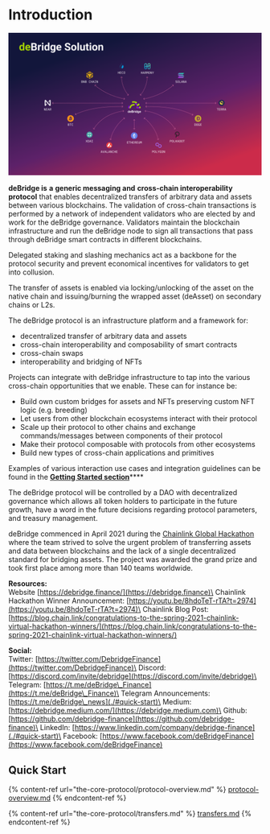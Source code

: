 # Introduction

![](.gitbook/assets/66.png)

**deBridge is** **a** **generic messaging and** **cross-chain interoperability protocol** that enables decentralized transfers of arbitrary data and assets between various blockchains. The validation of cross-chain transactions is performed by a network of independent validators who are elected by and work for the deBridge governance. Validators maintain the blockchain infrastructure and run the deBridge node to sign all transactions that pass through deBridge smart contracts in different blockchains.&#x20;

Delegated staking and slashing mechanics act as a backbone for the protocol security and prevent economical incentives for validators to get into collusion.

The transfer of assets is enabled via locking/unlocking of the asset on the native chain and issuing/burning the wrapped asset (deAsset) on secondary chains or L2s.

The deBridge protocol is an infrastructure platform and a framework for:

* decentralized transfer of arbitrary data and assets
* cross-chain interoperability and composability of smart contracts
* cross-chain swaps
* interoperability and bridging of NFTs&#x20;

Projects can integrate with deBridge infrastructure to tap into the various cross-chain opportunities that we enable. These can for instance be:

* Build own custom bridges for assets and NFTs preserving custom NFT logic (e.g. breeding)&#x20;
* Let users from other blockchain ecosystems interact with their protocol
* Scale up their protocol to other chains and exchange commands/messages between components of their protocol
* Make their protocol composable with protocols from other ecosystems
* Build new types of cross-chain applications and primitives

Examples of various interaction use cases and integration guidelines can be found in the [**Getting Started section**](https://github.com/debridge-finance/debridge-contracts-v1/tree/main/examples)****

The deBridge protocol will be controlled by a DAO with decentralized governance which allows all token holders to participate in the future growth, have a word in the future decisions regarding protocol parameters, and treasury management.

deBridge commenced in April 2021 during the [Chainlink Global Hackathon](https://chain.link/hackathon) where the team strived to solve the urgent problem of transferring assets and data between blockchains and the lack of a single decentralized standard for bridging assets. The project was awarded the grand prize and took first place among more than 140 teams worldwide.

**Resources:**\
Website [https://debridge.finance/](https://debridge.finance)\
Chainlink Hackathon Winner Announcement: [https://youtu.be/8hdoTeT-rTA?t=2974](https://youtu.be/8hdoTeT-rTA?t=2974)\
Chainlink Blog Post: [https://blog.chain.link/congratulations-to-the-spring-2021-chainlink-virtual-hackathon-winners/](https://blog.chain.link/congratulations-to-the-spring-2021-chainlink-virtual-hackathon-winners/)

**Social:**\
Twitter: [https://twitter.com/DebridgeFinance](https://twitter.com/DebridgeFinance)\
Discord: [https://discord.com/invite/debridge](https://discord.com/invite/debridge)\
Telegram: [https://t.me/deBridge\_Finance](https://t.me/deBridge\_Finance)\
Telegram Announcements: [https://t.me/deBridge\_news](./#quick-start)\
Medium: [https://debridge.medium.com/](https://debridge.medium.com)\
Github: [https://github.com/debridge-finance](https://github.com/debridge-finance)\
LinkedIn: [https://www.linkedin.com/company/debridge-finance](./#quick-start)\
Facebook: [https://www.facebook.com/deBridgeFinance](https://www.facebook.com/deBridgeFinance)

## Quick Start

{% content-ref url="the-core-protocol/protocol-overview.md" %}
[protocol-overview.md](the-core-protocol/protocol-overview.md)
{% endcontent-ref %}

{% content-ref url="the-core-protocol/transfers.md" %}
[transfers.md](the-core-protocol/transfers.md)
{% endcontent-ref %}
